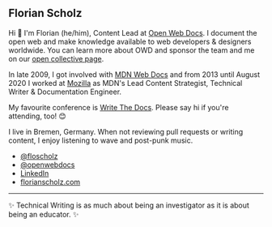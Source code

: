 ## Florian Scholz 

Hi :wave: I'm Florian (he/him), Content Lead at [Open Web Docs](https://github.com/openwebdocs). 
I document the open web and make knowledge available to web developers & designers worldwide. You can learn more about OWD and sponsor the team and me on our [open collective page](https://opencollective.com/open-web-docs).

In late 2009, I got involved with [MDN Web Docs](https://developer.mozilla.org) and from 2013 until August 2020 I worked at [Mozilla](https://github.com/mozilla) as MDN's Lead Content Strategist, Technical Writer & Documentation Engineer.

My favourite conference is [Write The Docs](https://www.writethedocs.org). Please say hi if you're attending, too! :blush:

I live in Bremen, Germany. When not reviewing pull requests or writing content, I enjoy listening to wave and post-punk music.

- [@floscholz](https://twitter.com/floscholz) 
- [@openwebdocs](https://twitter.com/openwebdocs)
- [LinkedIn](https://www.linkedin.com/in/florianscholz) 
- [florianscholz.com](https://florianscholz.com)

<hr>

:sparkles: Technical Writing is as much about being an investigator as it is about being an educator. :sparkles:
